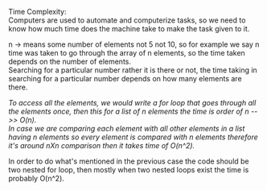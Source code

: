 Time Complexity:\
Computers are used to automate and computerize tasks, so we need to know how much time does the machine take to make the task given to it.

n -> means some number of elements not 5 not 10, so for example we say n time was taken to go through the array of n elements, so the time taken depends on the number of elements.\
Searching for a particular number rather it is there or not, the time taking in searching for a particular number depends on how many elements are there.

*To access all the elements, we would write a for loop that goes through all the elements once, then this for a list of n elements the time is order of n -->> O(n).\
In case we are comparing each element with all other elements in a list having n elements so every element is compared with n elements therefore it's around nXn comparison then it takes time of O(n^2).*

In order to do what's mentioned in the previous case the code should be two nested for loop, then mostly when two nested loops exist the time is probably O(n^2).